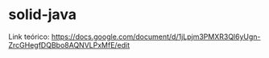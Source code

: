 # solid-java

Link teórico: https://docs.google.com/document/d/1jLpjm3PMXR3Ql6yUgn-ZrcGHegfDQBbo8AQNVLPxMfE/edit
